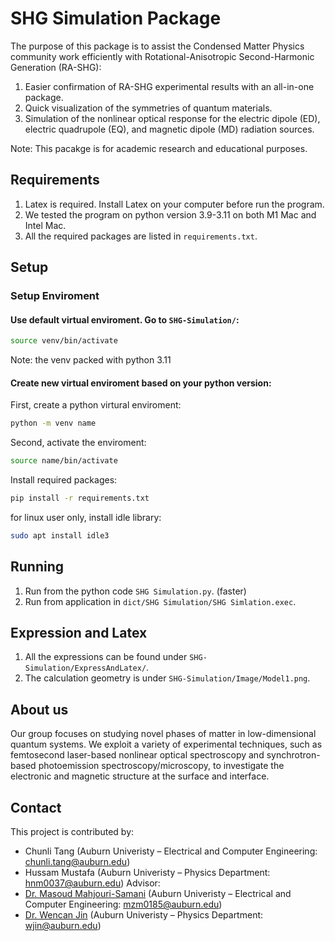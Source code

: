 # SHG Simulation Package
The purpose of this package is to assist the Condensed Matter Physics community work efficiently with Rotational-Anisotropic Second-Harmonic Generation (RA-SHG):
1. Easier confirmation of RA-SHG experimental results with an all-in-one package.
2. Quick visualization of the symmetries of quantum materials.
3. Simulation of the nonlinear optical response for the electric dipole (ED), electric quadrupole (EQ), and magnetic dipole (MD) radiation sources.
	
Note: This pacakge is for academic research and educational purposes.

## Requirements
1. Latex is required. Install Latex on your computer before run the program.
2. We tested the program on python version 3.9-3.11 on both M1 Mac and Intel Mac.
3. All the required packages are listed in `requirements.txt`.

## Setup
### Setup Enviroment
#### Use default virtual enviroment. Go to `SHG-Simulation/`:
```bash
source venv/bin/activate
```

Note: the venv packed with python 3.11

#### Create new virtual enviroment based on your python version:
First, create a python virtural enviroment:
```bash
python -m venv name
```
Second, activate the enviroment:
```bash
source name/bin/activate
```
Install required packages:
```bash
pip install -r requirements.txt
```
for linux user only, install idle library:
```bash
sudo apt install idle3
```

## Running
1. Run from the python code `SHG Simulation.py`. (faster)
2. Run from application in `dict/SHG Simulation/SHG Simlation.exec`.

## Expression and Latex
1. All the expressions can be found under `SHG-Simulation/ExpressAndLatex/`.
2. The calculation geometry is under `SHG-Simulation/Image/Model1.png`.

## About us 
Our group focuses on studying novel phases of matter in low-dimensional quantum systems. We exploit a variety of experimental techniques, such as femtosecond laser-based nonlinear optical spectroscopy and synchrotron-based photoemission spectroscopy/microscopy, to investigate the electronic and magnetic structure at the surface and interface.

## Contact
This project is contributed by:
* Chunli Tang (Auburn Univeristy – Electrical and Computer Engineering: chunli.tang@auburn.edu)
* Hussam Mustafa (Auburn Univeristy – Physics Department: hnm0037@auburn.edu)
Advisor:
* [Dr. Masoud Mahjouri-Samani](http://wp.auburn.edu/Mahjouri/) (Auburn Univeristy – Electrical and Computer Engineering: mzm0185@auburn.edu)
* [Dr. Wencan Jin](http://wp.auburn.edu/JinLab/) (Auburn Univeristy – Physics Department: wjin@auburn.edu)
